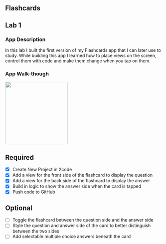 ## Flashcards

## Lab 1

### App Description
In this lab I built the first version of my Flashcards app that I can later use to study. While building this app I learned how to place views on the screen, control them with code and make them change when you tap on them.

### App Walk-though
<img src="https://alexanderjshapiro.com/src/CodePath-Flashcards1.gif" width=200><br>

## Required
- [x] Create New Project in Xcode
- [x] Add a view for the front side of the flashcard to display the question
- [x] Add a view for the back side of the flashcard to display the answer
- [x] Build in logic to show the answer side when the card is tapped
- [x] Push code to GitHub
## Optional
- [ ] Toggle the flashcard between the question side and the answer side
- [ ] Style the question and answer side of the card to better distinguish between the two sides
- [ ] Add selectable multiple choice answers beneath the card
